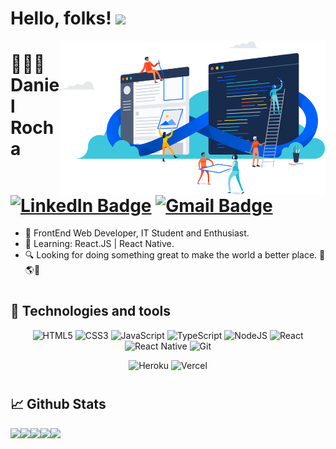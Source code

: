 ﻿# Hello, folks! <img src="https://raw.githubusercontent.com/MartinHeinz/MartinHeinz/master/wave.gif" width="30px">

<img align="right"  src="https://github.com/marcelelvis/marcelelvis/blob/main/foto.png" width="425px"/>
 
# 👨🏻‍💻 Daniel Rocha   [![LinkedIn Badge](https://img.shields.io/badge/-Daniel%20Rocha-6495ED?style=flat-square&labelColor=6495ED&logo=linkedin&logoColor=white&link=https://www.linkedin.com/in/danielbrazrocha)](https://www.linkedin.com/in/danielbrazrocha) [![Gmail Badge](https://img.shields.io/badge/-dgustavo@id.uff.br-c13232?style=flat-square&logo=Gmail&logoColor=white&link=mailto:dgustavo@id.uff.br)](mailto:dgustavo@id.uff.br)
  



- 🌱 FrontEnd Web Developer, IT Student and Enthusiast.
- 💙 Learning: React.JS | React Native.
- 🔍 Looking for doing something great to make the world a better place. 🦾🌎🚀


###
##
###


#
## 🔧 Technologies and tools

<p align="center"><img alt="HTML5" src="https://img.shields.io/badge/html5%20-%23E34F26.svg?&style=for-the-badge&logo=html5&logoColor=white"/> <img alt="CSS3" src="https://img.shields.io/badge/css3%20-%231572B6.svg?&style=for-the-badge&logo=css3&logoColor=white"/> <img alt="JavaScript" src="https://img.shields.io/badge/javascript%20-%23323330.svg?&style=for-the-badge&logo=javascript&logoColor=%23F7DF1E"/> <img alt="TypeScript" src="https://img.shields.io/badge/typescript%20-%23007ACC.svg?&style=for-the-badge&logo=typescript&logoColor=white"/> <img alt="NodeJS" src="https://img.shields.io/badge/node.js%20-%2343853D.svg?&style=for-the-badge&logo=node.js&logoColor=white"/> <img alt="React" src="https://img.shields.io/badge/react%20-%2320232a.svg?&style=for-the-badge&logo=react&logoColor=%2361DAFB"/> <img alt="React Native" src="https://img.shields.io/badge/React_Native-20232A?style=for-the-badge&logo=react&logoColor=61DAFB" /> <img alt="Git" src="https://img.shields.io/badge/git%20-%23F05033.svg?&style=for-the-badge&logo=git&logoColor=white"/></p>

<p align="center"><img alt="Heroku" src="https://img.shields.io/badge/Heroku-430098?style=for-the-badge&logo=heroku&logoColor=white"/> <img alt="Vercel" src ="https://img.shields.io/badge/Vercel-000000?style=for-the-badge&logo=vercel&logoColor=white"/></p>

#
## 📈 Github Stats

![](https://github-profile-summary-cards.vercel.app/api/cards/profile-details?username=danielbrazrocha&theme=github_dark)![](https://github-profile-summary-cards.vercel.app/api/cards/repos-per-language?username=danielbrazrocha&theme=github_dark)![](https://github-profile-summary-cards.vercel.app/api/cards/stats?username=danielbrazrocha&theme=github_dark)![](https://github-profile-summary-cards.vercel.app/api/cards/most-commit-language?username=danielbrazrocha&theme=github_dark)![](https://github-profile-summary-cards.vercel.app/api/cards/productive-time?username=danielbrazrocha&theme=github_dark)

